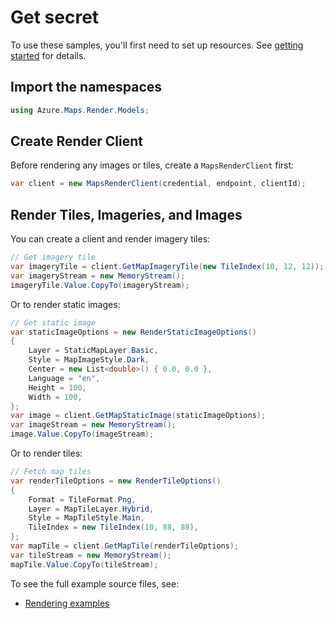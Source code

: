 # Get secret

To use these samples, you'll first need to set up resources. See [getting started](https://github.com/Azure/azure-sdk-for-net/blob/main/sdk/template/Azure.Template/README.md#getting-started) for details.

## Import the namespaces

```C# Snippet:RenderImportNamespace
using Azure.Maps.Render.Models;
```

## Create Render Client

Before rendering any images or tiles, create a `MapsRenderClient` first:

```C# Snippet:InstantiateRenderClient
var client = new MapsRenderClient(credential, endpoint, clientId);
```

## Render Tiles, Imageries, and Images

You can create a client and render imagery tiles:

```C# Snippet:RenderImagery
// Get imagery tile
var imageryTile = client.GetMapImageryTile(new TileIndex(10, 12, 12));
var imageryStream = new MemoryStream();
imageryTile.Value.CopyTo(imageryStream);
```

Or to render static images:

```C# Snippet:RenderStaticImages
// Get static image
var staticImageOptions = new RenderStaticImageOptions()
{
    Layer = StaticMapLayer.Basic,
    Style = MapImageStyle.Dark,
    Center = new List<double>() { 0.0, 0.0 },
    Language = "en",
    Height = 100,
    Width = 100,
};
var image = client.GetMapStaticImage(staticImageOptions);
var imageStream = new MemoryStream();
image.Value.CopyTo(imageStream);
```

Or to render tiles:

```C# Snippet:RenderMapTiles
// Fetch map tiles
var renderTileOptions = new RenderTileOptions()
{
    Format = TileFormat.Png,
    Layer = MapTileLayer.Hybrid,
    Style = MapTileStyle.Main,
    TileIndex = new TileIndex(10, 88, 88),
};
var mapTile = client.GetMapTile(renderTileOptions);
var tileStream = new MemoryStream();
mapTile.Value.CopyTo(tileStream);
```

To see the full example source files, see:

* [Rendering examples](https://github.com/Azure/azure-sdk-for-net/blob/main/sdk/maps/Azure.Maps.Render/tests/Samples/)
